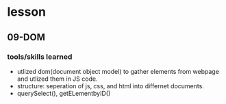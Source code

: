 # lesson

## 09-DOM

### tools/skills learned
- utlized dom(document object model) to gather elements from webpage and utlized them in JS code.
- structure: seperation of js, css, and html into differnet documents.
- querySelect(), getELementbyID()